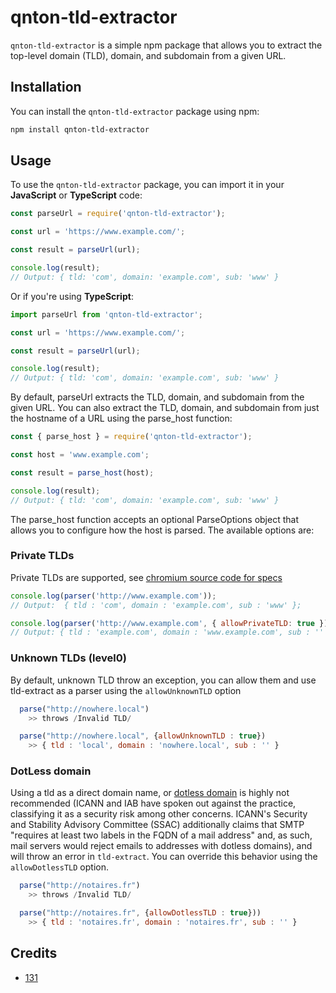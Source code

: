 # qnton-tld-extractor

`qnton-tld-extractor` is a simple npm package that allows you to extract the top-level domain (TLD), domain, and subdomain from a given URL.

## Installation

You can install the `qnton-tld-extractor` package using npm:

```bash
npm install qnton-tld-extractor
```

## Usage

To use the `qnton-tld-extractor` package, you can import it in your **JavaScript** or **TypeScript** code:

```js
const parseUrl = require('qnton-tld-extractor');

const url = 'https://www.example.com/';

const result = parseUrl(url);

console.log(result);
// Output: { tld: 'com', domain: 'example.com', sub: 'www' }
```

Or if you're using **TypeScript**:

```ts
import parseUrl from 'qnton-tld-extractor';

const url = 'https://www.example.com/';

const result = parseUrl(url);

console.log(result);
// Output: { tld: 'com', domain: 'example.com', sub: 'www' }
```

By default, parseUrl extracts the TLD, domain, and subdomain from the given URL. You can also extract the TLD, domain, and subdomain from just the hostname of a URL using the parse_host function:

```js
const { parse_host } = require('qnton-tld-extractor');

const host = 'www.example.com';

const result = parse_host(host);

console.log(result);
// Output: { tld: 'com', domain: 'example.com', sub: 'www' }
```

The parse_host function accepts an optional ParseOptions object that allows you to configure how the host is parsed. The available options are:

### Private TLDs

Private TLDs are supported, see [chromium source code for specs](https://chromium.googlesource.com/chromium/src/+/master/net/tools/tld_cleanup/tld_cleanup.cc)

```js
console.log(parser('http://www.example.com'));
// Output:  { tld : 'com', domain : 'example.com', sub : 'www' };

console.log(parser('http://www.example.com', { allowPrivateTLD: true }));
// Output: { tld : 'example.com', domain : 'www.example.com', sub : '' };
```

### Unknown TLDs (level0)

By default, unknown TLD throw an exception, you can allow them and use tld-extract as a parser using the `allowUnknownTLD` option

```js
  parse("http://nowhere.local")
    >> throws /Invalid TLD/

  parse("http://nowhere.local", {allowUnknownTLD : true})
    >> { tld : 'local', domain : 'nowhere.local', sub : '' }

```

### DotLess domain

Using a tld as a direct domain name, or [dotless domain](https://en.wikipedia.org/wiki/Top-level_domain#Dotless_domains) is highly not recommended (ICANN and IAB have spoken out against the practice, classifying it as a security risk among other concerns. ICANN's Security and Stability Advisory Committee (SSAC) additionally claims that SMTP "requires at least two labels in the FQDN of a mail address" and, as such, mail servers would reject emails to addresses with dotless domains), and will throw an error in `tld-extract`. You can override this behavior using the `allowDotlessTLD` option.

```js
  parse("http://notaires.fr")
    >> throws /Invalid TLD/

  parse("http://notaires.fr", {allowDotlessTLD : true}))
    >> { tld : 'notaires.fr', domain : 'notaires.fr', sub : '' }

```

## Credits

- [131](https://github.com/131)
